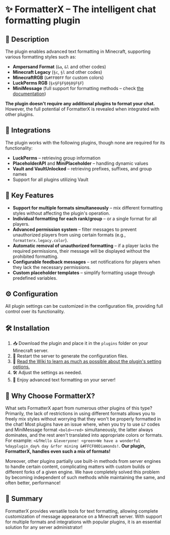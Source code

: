 # ✨ FormatterX – The intelligent chat formatting plugin

## 📄 Description
The plugin enables advanced text formatting in Minecraft, supporting various formatting styles such as:
- **Ampersand Format** (`&a`, `&l` and other codes)
- **Minecraft Legacy** (`§c`, `§l` and other codes)
- **MinecraftRGB** (`&#FF00FF` for custom colors)
- **LuckPerms RGB** (`§x§F§F§0§0§F§F`)
- **MiniMessage** (full support for formatting methods – check [the documentation](https://docs.advntr.dev/minimessage/format.html))

**The plugin doesn't require any additional plugins to format your chat.** However, the full potential of FormatterX is revealed when integrated with other plugins.

## 🔗 Integrations
The plugin works with the following plugins, though none are required for its functionality:
- **LuckPerms** – retrieving group information
- **PlaceholderAPI** and **MiniPlaceholder** – handling dynamic values
- **Vault and VaultUnlocked** – retrieving prefixes, suffixes, and group names
- Support for all plugins utilizing Vault

## 🌟 Key Features
- **Support for multiple formats simultaneously** – mix different formatting styles without affecting the plugin's operation.
- **Individual formatting for each rank/group** – or a single format for all players.
- **Advanced permission system** – filter messages to prevent unauthorized players from using certain formats (e.g., `formatterx.legacy.color`).
- **Automatic removal of unauthorized formatting** – if a player lacks the required permissions, their message will be displayed without the prohibited formatting.
- **Configurable feedback messages** – set notifications for players when they lack the necessary permissions.
- **Custom placeholder templates** – simplify formatting usage through predefined variables.

## ⚙️ Configuration
All plugin settings can be customized in the configuration file, providing full control over its functionality.

## 🛠️ Installation
1. 📥 Download the plugin and place it in the `plugins` folder on your Minecraft server.
2. 🔄 Restart the server to generate the configuration files.
3. 📖 [Read the Wiki to learn as much as possible about the plugin's setting options.](https://github.com/SyntaxDevTeam/FormatterX/wiki)
4. 🛠️ Adjust the settings as needed.
5. 🎉 Enjoy advanced text formatting on your server!

## 🤔 Why Choose FormatterX?
What sets FormatterX apart from numerous other plugins of this type? Primarily, the lack of restrictions in using different formats allows you to freely mix styles without worrying that they won't be properly formatted in the chat! Most plugins have an issue where, when you try to use `&7` codes and MiniMessage format `<bold><red>` simultaneously, the latter always dominates, and the rest aren't translated into appropriate colors or formats. For example: `<&fHello &leveryone! <green>We have a wonderful %dayplugin_day% day &rfor mining &#FFCF00Diamonds!`. **Our plugin, FormatterX, handles even such a mix of formats!**

Moreover, other plugins partially use built-in methods from server engines to handle certain content, complicating matters with custom builds or different forks of a given engine. We have completely solved this problem by becoming independent of such methods while maintaining the same, and often better, performance!

## 📝 Summary
FormatterX provides versatile tools for text formatting, allowing complete customization of message appearance on a Minecraft server. With support for multiple formats and integrations with popular plugins, it is an essential solution for any server administrator!
